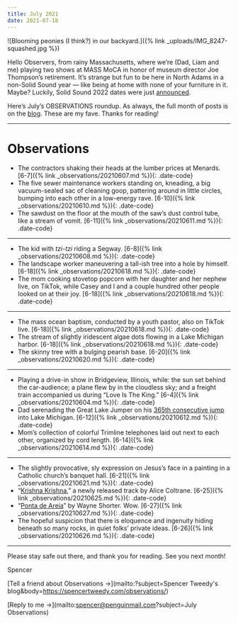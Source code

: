```yaml
---
title: July 2021
date: 2021-07-18
---
```


![Blooming peonies (I think?) in our backyard.]({% link _uploads/IMG_8247-squashed.jpg %})

Hello Observers, from rainy Massachusetts, where we’re (Dad, Liam and me) playing two shows at MASS MoCA in honor of museum director Joe Thompson’s retirement. It’s strange but fun to be here in North Adams in a non-Solid Sound year — like being at home with none of your furniture in it. Maybe? Luckily, Solid Sound 2022 dates were just [announced](https://solidsoundfestival.com/).

Here’s July’s OBSERVATIONS roundup. As always, the full month of posts is on the [blog](https://spencertweedy.com/observations). These are my fave. Thanks for reading!

***

# Observations

* The contractors shaking their heads at the lumber prices at Menards. [6-7]({% link _observations/20210607.md %}){: .date-code}
* The five sewer maintenance workers standing on, kneading, a big vacuum-sealed sac of cleaning goop, pattering around in little circles, bumping into each other in a low-energy rave. [6-10]({% link _observations/20210610.md %}){: .date-code}
* The sawdust on the floor at the mouth of the saw’s dust control tube, like a stream of vomit. [6-11]({% link _observations/20210611.md %}){: .date-code}

***

* The kid with *tzi-tzi* riding a Segway. [6-8]({% link _observations/20210608.md %}){: .date-code}
* The landscape worker maneuvering a tall-ish tree into a hole by himself. [6-18]({% link _observations/20210618.md %}){: .date-code}
* The mom cooking stovetop popcorn with her daughter and her nephew live, on TikTok, while Casey and I and a couple hundred other people looked on at their joy. [6-18]({% link _observations/20210618.md %}){: .date-code}

***

* The mass ocean baptism, conducted by a youth pastor, also on TikTok live. [6-18]({% link _observations/20210618.md %}){: .date-code}
* The stream of slightly iridescent algae dots flowing in a Lake Michigan harbor. [6-18]({% link _observations/20210618.md %}){: .date-code}
* The skinny tree with a bulging pearish base. [6-20]({% link _observations/20210620.md %}){: .date-code}

***

* Playing a drive-in show in Bridgeview, Illinois, while: the sun set behind the car-audience; a plane flew by in the cloudless sky; and a freight train accompanied us during “Love Is The King.” [6-4]({% link _observations/20210604.md %}){: .date-code}
* Dad serenading the Great Lake Jumper on his [365th consecutive jump](https://apnews.com/article/lake-michigan-chicago-lakes-coronavirus-pandemic-health-af958034345a53f79e65a87411f97945) into Lake Michigan. [6-12]({% link _observations/20210612.md %}){: .date-code}
* Mom’s collection of colorful Trimline telephones laid out next to each other, organized by cord length. [6-14]({% link _observations/20210614.md %}){: .date-code}

***

* The slightly provocative, sly expression on Jesus’s face in a painting in a Catholic church’s banquet hall. [6-21]({% link _observations/20210621.md %}){: .date-code}
* “[Krishna Krishna](https://www.rollingstone.com/music/music-news/alice-coltrane-turiya-sings-reissue-1176632/),” a newly released track by Alice Coltrane. [6-25]({% link _observations/20210625.md %}){: .date-code}
* “[Ponta de Areia](https://www.youtube.com/watch?v=VFPIB4rFPIA)” by Wayne Shorter. Wow. [6-27]({% link _observations/20210627.md %}){: .date-code}
* The hopeful suspicion that there is eloquence and ingenuity hiding beneath so many rocks, in quiet folks’ private ideas. [6-26]({% link _observations/20210626.md %}){: .date-code}

***

Please stay safe out there, and thank you for reading. See you next month!

Spencer

[Tell a friend about Observations &rarr;](mailto:?subject=Spencer Tweedy's blog&body=https://spencertweedy.com/observations/)

[Reply to me &rarr;](mailto:spencer@penguinmail.com?subject=July Observations)
